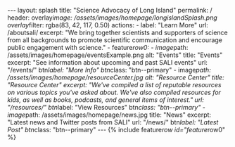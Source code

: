  - - - 
 l a y o u t :   s p l a s h 
 t i t l e :   " S c i e n c e   A d v o c a c y   o f   L o n g   I s l a n d " 
 p e r m a l i n k :   / 
 h e a d e r : 
     o v e r l a y _ i m a g e :   / a s s e t s / i m a g e s / h o m e p a g e / l o n g i s l a n d S p l a s h . p n g 
     o v e r l a y _ f i l t e r :   r g b a ( 8 3 ,   4 2 ,   1 1 7 ,   0 . 5 0 ) 
     a c t i o n s : 
         -   l a b e l :   " L e a r n   M o r e " 
             u r l :   / a b o u t s a l i / 
     e x c e r p t :   " W e   b r i n g   t o g e t h e r   s c i e n t i s t s   a n d   s u p p o r t e r s   o f   s c i e n c e   f r o m   a l l   b a c k g r o u n d s   t o   p r o m o t e   s c i e n t i f i c   c o m m u n i c a t i o n   a n d   e n c o u r a g e   p u b l i c   e n g a g e m e n t   w i t h   s c i e n c e . " 
 
 -   f e a t u r e _ r o w 0 : 
     -   i m a g e _ p a t h :   / a s s e t s / i m a g e s / h o m e p a g e / e v e n t s E x a m p l e . p n g 
         a l t :   " E v e n t s " 
         t i t l e :   " E v e n t s " 
         e x c e r p t :   " S e e   i n f o r m a t i o n   a b o u t   u p c o m i n g   a n d   p a s t   S A L I   e v e n t s " 
         u r l :   " / e v e n t s / " 
         b t n _ l a b e l :   " M o r e   I n f o " 
         b t n _ c l a s s :   " b t n - - p r i m a r y " 
     -   i m a g e _ p a t h :   / a s s e t s / i m a g e s / h o m e p a g e / r e s o u r c e C e n t e r . j p g 
         a l t :   " R e s o u r c e   C e n t e r " 
         t i t l e :   " R e s o u r c e   C e n t e r " 
         e x c e r p t :   " W e ' v e   c o m p i l e d   a   l i s t   o f   r e p u t a b l e   r e s o u r c e s   o n   v a r i o u s   t o p i c s   y o u ' v e   a s k e d   a b o u t .   W e ' v e   a l s o   c o m p i l e d   r e s o u r c e s   f o r   k i d s ,   a s   w e l l   a s   b o o k s ,   p o d c a s t s ,   a n d   g e n e r a l   i t e m s   o f   i n t e r e s t . " 
         u r l :   " / r e s o u r c e s / " 
         b t n _ l a b e l :   " V i e w   R e s o u r c e s " 
         b t n _ c l a s s :   " b t n - - p r i m a r y " 
     -   i m a g e _ p a t h :   / a s s e t s / i m a g e s / h o m e p a g e / n e w s . j p g 
         t i t l e :   " N e w s " 
         e x c e r p t :   " L a t e s t   n e w s   a n d   T w i t t e r   p o s t s   f r o m   S A L I " 
         u r l :   " / n e w s / " 
         b t n _ l a b e l :   " L a t e s t   P o s t " 
         b t n _ c l a s s :   " b t n - - p r i m a r y " 
 - - - 
 
 { %   i n c l u d e   f e a t u r e _ r o w   i d = " f e a t u r e _ r o w 0 "   % } 
